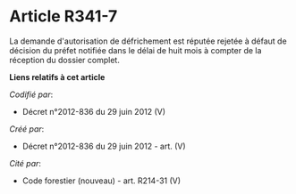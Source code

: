 # Article R341-7

La demande d'autorisation de défrichement est réputée rejetée à défaut de décision du préfet notifiée dans le délai de huit
mois à compter de la réception du dossier complet.

**Liens relatifs à cet article**

_Codifié par_:

  - Décret n°2012-836 du 29 juin 2012 (V)

_Créé par_:

  - Décret n°2012-836 du 29 juin 2012 - art. (V)

_Cité par_:

  - Code forestier (nouveau) - art. R214-31 (V)
